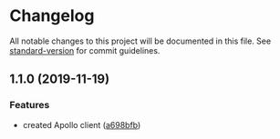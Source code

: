 # Changelog

All notable changes to this project will be documented in this file. See [standard-version](https://github.com/conventional-changelog/standard-version) for commit guidelines.

## 1.1.0 (2019-11-19)


### Features

* created Apollo client ([a698bfb](https://github.com/gospime/apollo-client/commit/a698bfbeda1416850d264fc8534b02e5cc3038b3))
